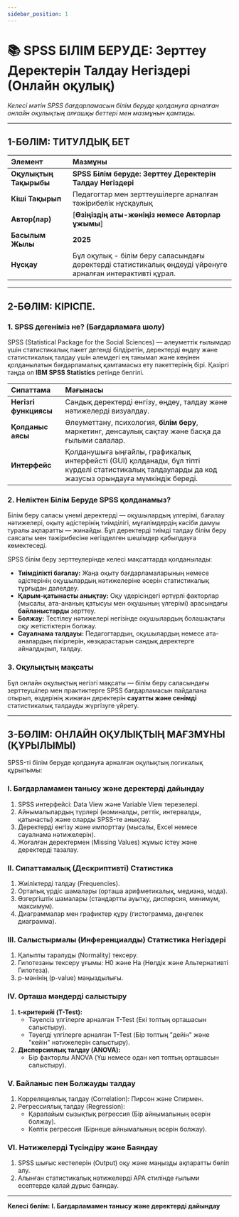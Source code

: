 ```yaml
---
sidebar_position: 1
---
```


# 📚 SPSS БІЛІМ БЕРУДЕ: Зерттеу Деректерін Талдау Негіздері (Онлайн оқулық)

*Келесі мәтін SPSS бағдарламасын білім беруде қолдануға арналған онлайн оқулықтың алғашқы беттері мен мазмұнын қамтиды.*

---

## 1-БӨЛІМ: ТИТУЛДЫҚ БЕТ

| Элемент | Мазмұны |
| :--- | :--- |
| **Оқулықтың Тақырыбы** | **SPSS Білім беруде: Зерттеу Деректерін Талдау Негіздері** |
| **Кіші Тақырып** | Педагогтар мен зерттеушілерге арналған тәжірибелік нұсқаулық |
| **Автор(лар)** | [**Өзіңіздің аты-жөніңіз немесе Авторлар ұжымы**] |
| **Басылым Жылы** | **2025** |
| **Нұсқау** | Бұл оқулық - білім беру саласындағы деректерді статистикалық өңдеуді үйренуге арналған интерактивті құрал. |

---

## 2-БӨЛІМ: КІРІСПЕ.

### 1. SPSS дегеніміз не? (Бағдарламаға шолу)

SPSS (Statistical Package for the Social Sciences) — әлеуметтік ғылымдар үшін статистикалық пакет дегенді білдіретін, деректерді өңдеу және статистикалық талдау үшін әлемдегі ең танымал және кеңінен қолданылатын бағдарламалық қамтамасыз ету пакеттерінің бірі. Қазіргі таңда ол **IBM SPSS Statistics** ретінде белгілі.

| Сипаттама | Мағынасы |
| :--- | :--- |
| **Негізгі функциясы** | Сандық деректерді енгізу, өңдеу, талдау және нәтижелерді визуалдау. |
| **Қолданыс аясы** | Әлеуметтану, психология, **білім беру**, маркетинг, денсаулық сақтау және басқа да ғылыми салалар. |
| **Интерфейс** | Қолданушыға ыңғайлы, графикалық интерфейсті (GUI) қолданады, бұл тіпті күрделі статистикалық талдауларды да код жазусыз орындауға мүмкіндік береді. |

### 2. Неліктен Білім Беруде SPSS қолданамыз?

Білім беру саласы үнемі деректерді — оқушылардың үлгерімі, бағалау нәтижелері, оқыту әдістерінің тиімділігі, мұғалімдердің кәсіби дамуы туралы ақпаратты — жинайды. Бұл деректерді тиімді талдау білім беру саясаты мен тәжірибесіне негізделген шешімдер қабылдауға көмектеседі.

SPSS білім беру зерттеулерінде келесі мақсаттарда қолданылады:

* **Тиімділікті бағалау:** Жаңа оқыту бағдарламаларының немесе әдістерінің оқушылардың нәтижелеріне әсерін статистикалық тұрғыдан дәлелдеу.
* **Қарым-қатынасты анықтау:** Оқу үдерісіндегі әртүрлі факторлар (мысалы, ата-ананың қатысуы мен оқушының үлгерімі) арасындағы **байланыстарды** зерттеу.
* **Болжау:** Тестілеу нәтижелері негізінде оқушылардың болашақтағы оқу жетістіктерін болжау.
* **Сауалнама талдауы:** Педагогтардың, оқушылардың немесе ата-аналардың пікірлерін, көзқарастарын сандық деректерге айналдырып, талдау.

### 3. Оқулықтың мақсаты

Бұл онлайн оқулықтың негізгі мақсаты — білім беру саласындағы зерттеушілер мен практиктерге SPSS бағдарламасын пайдалана отырып, өздерінің жинаған деректерін **сауатты және сенімді** статистикалық талдауды жүргізуге үйрету.

---

## 3-БӨЛІМ: ОНЛАЙН ОҚУЛЫҚТЫҢ МАҒЗМҰНЫ (ҚҰРЫЛЫМЫ)

SPSS-ті білім беруде қолдануға арналған оқулықтың логикалық құрылымы:

### I. Бағдарламамен танысу және деректерді дайындау
1. SPSS интерфейсі: Data View және Variable View терезелері.
2. Айнымалылардың түрлері (номиналды, реттік, интервалды, қатынасты) және оларды SPSS-те анықтау.
3. Деректерді енгізу және импорттау (мысалы, Excel немесе сауалнама нәтижелерін).
4. Жоғалған деректермен (Missing Values) жұмыс істеу және деректерді тазалау.

### II. Сипаттамалық (Дескриптивті) Статистика
1. Жиіліктерді талдау (Frequencies).
2. Орталық үрдіс шамалары (орташа арифметикалық, медиана, мода).
3. Өзгергіштік шамалары (стандартты ауытқу, дисперсия, минимум, максимум).
4. Диаграммалар мен графиктер құру (гистограмма, дөңгелек диаграмма).

### III. Салыстырмалы (Инференциалды) Статистика Негіздері
1. Қалыпты таралуды (Normality) тексеру.
2. Гипотезаны тексеру ұғымы: H0 және Ha (Нөлдік және Альтернативті Гипотеза).
3. p-мәнінің (p-value) маңыздылығы.

### IV. Орташа мәндерді салыстыру
1. **t-критерийі (T-Test):**
    * Тәуелсіз үлгілерге арналған T-Test (Екі топтың орташасын салыстыру).
    * Тәуелді үлгілерге арналған T-Test (Бір топтың "дейін" және "кейін" нәтижелерін салыстыру).
2. **Дисперсиялық талдау (ANOVA):**
    * Бір факторлы ANOVA (Үш немесе одан көп топтың орташасын салыстыру).

### V. Байланыс пен Болжауды талдау
1. Корреляциялық талдау (Correlation): Пирсон және Спирмен.
2. Регрессиялық талдау (Regression):
    * Қарапайым сызықтық регрессия (Бір айнымалының әсерін болжау).
    * Көптік регрессия (Бірнеше айнымалының әсерін болжау).

### VI. Нәтижелерді Түсіндіру және Баяндау
1. SPSS шығыс кестелерін (Output) оқу және маңызды ақпаратты бөліп алу.
2. Алынған статистикалық нәтижелерді APA стилінде ғылыми есептерде қалай дұрыс баяндау.

---

**Келесі бөлім:** **I. Бағдарламамен танысу және деректерді дайындау**

